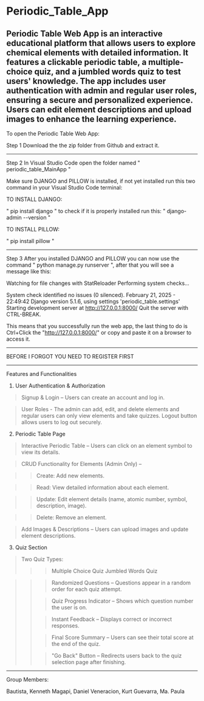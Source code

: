 # Periodic_Table_App

Periodic Table Web App is an interactive educational platform that allows users to explore chemical elements with detailed information. It features a clickable periodic table, a multiple-choice quiz, and a jumbled words quiz to test users' knowledge. The app includes user authentication with admin and regular user roles, ensuring a secure and personalized experience. Users can edit element descriptions and upload images to enhance the learning experience.
------------------------------------------------------------------------------------------------------------------------------------------------------------

To open the Periodic Table Web App:

Step 1
Download the the zip folder from Github and extract it.

------------------------------------------------------------------------------------------------------------------------------------------------------------
Step 2
In Visual Studio Code open the folder named " periodic_table_MainApp "

Make sure DJANGO and PILLOW is installed, if not yet installed run this two command in your Visual Studio Code terminal:

TO INSTALL DJANGO:

" pip install django "
to check if it is properly installed run this:
" django-admin --version "

TO INSTALL PILLOW:

" pip install pillow "

------------------------------------------------------------------------------------------------------------------------------------------------------------
Step 3
After you installed DJANGO and PILLOW you can now use the command " python manage.py runserver ", after that you will see a message like this:

Watching for file changes with StatReloader
Performing system checks...

System check identified no issues (0 silenced).
February 21, 2025 - 22:49:42
Django version 5.1.6, using settings 'periodic_table.settings'
Starting development server at http://127.0.0.1:8000/
Quit the server with CTRL-BREAK.

This means that you successfully run the web app,
the last thing to do is Ctrl+Click the "http://127.0.0.1:8000/" or copy and paste it on a browser to access it.

------------------------------------------------------------------------------------------------------------------------------------------------------------

BEFORE I FORGOT YOU NEED TO REGISTER FIRST


------------------------------------------------------------------------------------------------------------------------------------------------------------




Features and Functionalities
1. User Authentication & Authorization
> Signup & Login – Users can create an account and log in.

> User Roles - The admin can add, edit, and delete elements and regular users can only view elements and take quizzes. Logout button allows users to log out securely.


2. Periodic Table Page
> Interactive Periodic Table – Users can click on an element symbol to view its details.

> CRUD Functionality for Elements (Admin Only) –
      
  >>Create: Add new elements.
      
  >>Read: View detailed information about each element.
      
  >>Update: Edit element details (name, atomic number, symbol, description, image).
    
  >>Delete: Remove an element.


> Add Images & Descriptions – Users can upload images and update element descriptions.

3. Quiz Section
> Two Quiz Types:
> >>Multiple Choice Quiz
> >>Jumbled Words Quiz

>  >>Randomized Questions – Questions appear in a random order for each quiz attempt.
>  >
>  >>Quiz Progress Indicator – Shows which question number the user is on.
>  >
>  >>Instant Feedback – Displays correct or incorrect responses.
>  >
>  >>Final Score Summary – Users can see their total score at the end of the quiz.
>  >
>  >>"Go Back" Button – Redirects users back to the quiz selection page after finishing.

------------------------------------------------------------------------------------------------------------------------------------------------------------

Group Members:

Bautista, Kenneth
Magapi, Daniel
Veneracion, Kurt
Guevarra, Ma. Paula

